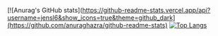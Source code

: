 [![Anurag's GitHub stats](https://github-readme-stats.vercel.app/api?username=jensl6&show_icons=true&theme=github_dark](https://github.com/anuraghazra/github-readme-stats)
[![Top Langs](https://github-readme-stats.vercel.app/api/top-langs/?username=jensl6&layout=compact&theme=github_dark)](https://github.com/anuraghazra/github-readme-stats)
